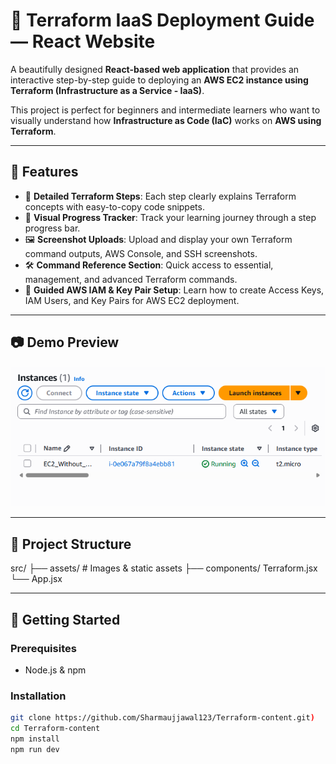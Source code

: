 # 🚀 Terraform IaaS Deployment Guide — React Website

A beautifully designed **React-based web application** that provides an interactive step-by-step guide to deploying an **AWS EC2 instance using Terraform (Infrastructure as a Service - IaaS)**.

This project is perfect for beginners and intermediate learners who want to visually understand how **Infrastructure as Code (IaC)** works on **AWS using Terraform**.

---

## 🌟 Features

- 📄 **Detailed Terraform Steps**: Each step clearly explains Terraform concepts with easy-to-copy code snippets.
- 📌 **Visual Progress Tracker**: Track your learning journey through a step progress bar.
- 🖼 **Screenshot Uploads**: Upload and display your own Terraform command outputs, AWS Console, and SSH screenshots.
- 🛠 **Command Reference Section**: Quick access to essential, management, and advanced Terraform commands.
- 🔐 **Guided AWS IAM & Key Pair Setup**: Learn how to create Access Keys, IAM Users, and Key Pairs for AWS EC2 deployment.

---

## 📷 Demo Preview

![Demo](public/images/aws.png)

---

## 📁 Project Structure

src/
├── assets/ # Images & static assets
├── components/ Terraform.jsx
└── App.jsx


---

## 🚀 Getting Started

### Prerequisites
- Node.js & npm

### Installation

```bash
git clone https://github.com/Sharmaujjawal123/Terraform-content.git)
cd Terraform-content
npm install
npm run dev
